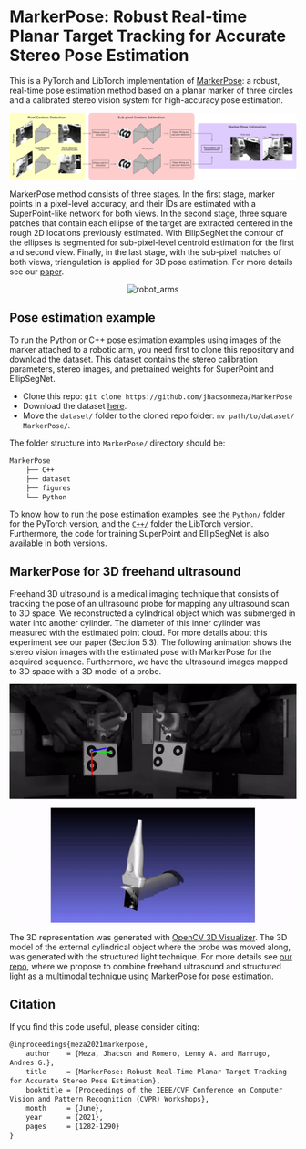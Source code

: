 # MarkerPose: Robust Real-time Planar Target Tracking for Accurate Stereo Pose Estimation

This is a PyTorch and LibTorch implementation of [MarkerPose](https://arxiv.org/abs/2105.00368): a robust, real-time pose estimation method based on a planar marker of three circles and a calibrated stereo vision system for high-accuracy pose estimation.

<p align="center">
    <img src="figures/MarkerPose.png" alt="MarkerPose" width="1000px"/>
</p>

MarkerPose method consists of three stages. In the first stage, marker points in a pixel-level accuracy, and their IDs are estimated with a SuperPoint-like network for both views. In the second stage, three square patches that contain each ellipse of the target are extracted centered in the rough 2D locations previously estimated. With EllipSegNet the contour of the ellipses is segmented for sub-pixel-level centroid estimation for the first and second view. Finally, in the last stage, with the sub-pixel matches of both views, triangulation is applied for 3D pose estimation. For more details see our [paper](https://arxiv.org/abs/2105.00368).


<p align="center">
    <img src="figures/robot.gif" alt="robot_arms" width="600px"/>
</p>


## Pose estimation example

To run the Python or C++ pose estimation examples using images of the marker attached to a robotic arm, you need first to clone this repository and download the dataset. This dataset contains the stereo calibration parameters, stereo images, and pretrained weights for SuperPoint and EllipSegNet.

* Clone this repo: `git clone https://github.com/jhacsonmeza/MarkerPose`
* Download the dataset [here](https://drive.google.com/drive/folders/1wu-o8yGKPjCEZiH-zCL8oGSmm-yNOujJ?usp=sharing).
* Move the `dataset/` folder to the cloned repo folder: `mv path/to/dataset/ MarkerPose/`.

The folder structure into `MarkerPose/` directory should be:

```
MarkerPose
    ├── C++
    ├── dataset
    ├── figures
    └── Python
```

To know how to run the pose estimation examples, see the [`Python/`](https://github.com/jhacsonmeza/MarkerPose/tree/main/Python) folder for the PyTorch version, and the [`C++/`](https://github.com/jhacsonmeza/MarkerPose/tree/main/C++) folder the LibTorch version. Furthermore, the code for training SuperPoint and EllipSegNet is also available in both versions.


## MarkerPose for 3D freehand ultrasound
Freehand 3D ultrasound is a medical imaging technique that consists of tracking the pose of an ultrasound probe for mapping any ultrasound scan to 3D space. We reconstructed a cylindrical object which was submerged in water into another cylinder. The diameter of this inner cylinder was measured with the estimated point cloud. For more details about this experiment see our paper (Section 5.3). The following animation shows the stereo vision images with the estimated pose with MarkerPose for the acquired sequence. Furthermore, we have the ultrasound images mapped to 3D space with a 3D model of a probe.


<p align="center">
    <img src="figures/3DUSpose.gif" alt="robot_arms" width="600px"/>
</p>

The 3D representation was generated with [OpenCV 3D Visualizer](https://docs.opencv.org/master/d1/d19/group__viz.html). The 3D model of the external cylindrical object where the probe was moved along, was generated with the structured light technique. For more details see [our repo](https://github.com/jhacsonmeza/StructuredLight_3DfreehandUS), where we propose to combine freehand ultrasound and structured light as a multimodal technique using MarkerPose for pose estimation.


## Citation

If you find this code useful, please consider citing:

```
@inproceedings{meza2021markerpose,
    author    = {Meza, Jhacson and Romero, Lenny A. and Marrugo, Andres G.},
    title     = {MarkerPose: Robust Real-Time Planar Target Tracking for Accurate Stereo Pose Estimation},
    booktitle = {Proceedings of the IEEE/CVF Conference on Computer Vision and Pattern Recognition (CVPR) Workshops},
    month     = {June},
    year      = {2021},
    pages     = {1282-1290}
}
```
